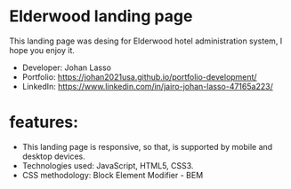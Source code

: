 # Elderwood landing page
This landing page was desing for Elderwood hotel administration system, I hope you enjoy it.  
- Developer: Johan Lasso
- Portfolio: https://johan2021usa.github.io/portfolio-development/
- LinkedIn: https://www.linkedin.com/in/jairo-johan-lasso-47165a223/
# features:
- This landing page is responsive, so that, is supported by mobile and desktop devices.
- Technologies used: JavaScript, HTML5, CSS3.
- CSS methodology: Block Element Modifier - BEM
